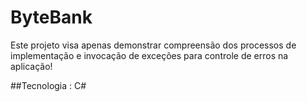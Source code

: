 # ByteBank

Este projeto visa apenas demonstrar compreensão dos processos de implementação e invocação de exceções para controle de erros na aplicação!

##Tecnologia :  C#
